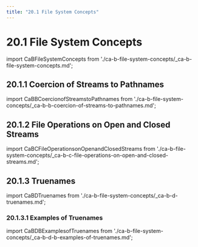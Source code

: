 ```yaml
---
title: "20.1 File System Concepts"
---
```


# 20.1 File System Concepts

import CaBFileSystemConcepts from './ca-b-file-system-concepts/_ca-b-file-system-concepts.md';

<CaBFileSystemConcepts />

## 20.1.1 Coercion of Streams to Pathnames

import CaBBCoercionofStreamstoPathnames from './ca-b-file-system-concepts/_ca-b-b-coercion-of-streams-to-pathnames.md';

<CaBBCoercionofStreamstoPathnames />

## 20.1.2 File Operations on Open and Closed Streams

import CaBCFileOperationsonOpenandClosedStreams from './ca-b-file-system-concepts/_ca-b-c-file-operations-on-open-and-closed-streams.md';

<CaBCFileOperationsonOpenandClosedStreams />

## 20.1.3 Truenames

import CaBDTruenames from './ca-b-file-system-concepts/_ca-b-d-truenames.md';

<CaBDTruenames />

### 20.1.3.1 Examples of Truenames

import CaBDBExamplesofTruenames from './ca-b-file-system-concepts/_ca-b-d-b-examples-of-truenames.md';

<CaBDBExamplesofTruenames />

